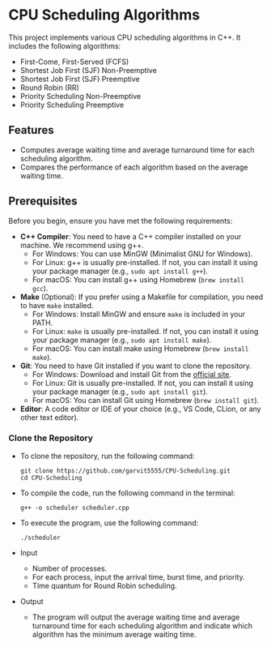# CPU Scheduling Algorithms

This project implements various CPU scheduling algorithms in C++. It includes the following algorithms:
- First-Come, First-Served (FCFS)
- Shortest Job First (SJF) Non-Preemptive
- Shortest Job First (SJF) Preemptive
- Round Robin (RR)
- Priority Scheduling Non-Preemptive
- Priority Scheduling Preemptive

## Features

- Computes average waiting time and average turnaround time for each scheduling algorithm.
- Compares the performance of each algorithm based on the average waiting time.

## Prerequisites

Before you begin, ensure you have met the following requirements:

- **C++ Compiler**: You need to have a C++ compiler installed on your machine. We recommend using g++.
  - For Windows: You can use MinGW (Minimalist GNU for Windows).
  - For Linux: g++ is usually pre-installed. If not, you can install it using your package manager (e.g., `sudo apt install g++`).
  - For macOS: You can install g++ using Homebrew (`brew install gcc`).
- **Make** (Optional): If you prefer using a Makefile for compilation, you need to have `make` installed.
  - For Windows: Install MinGW and ensure `make` is included in your PATH.
  - For Linux: `make` is usually pre-installed. If not, you can install it using your package manager (e.g., `sudo apt install make`).
  - For macOS: You can install make using Homebrew (`brew install make`).
- **Git**: You need to have Git installed if you want to clone the repository.
  - For Windows: Download and install Git from the [official site](https://git-scm.com/download/win).
  - For Linux: Git is usually pre-installed. If not, you can install it using your package manager (e.g., `sudo apt install git`).
  - For macOS: You can install Git using Homebrew (`brew install git`).
- **Editor**: A code editor or IDE of your choice (e.g., VS Code, CLion, or any other text editor).

### Clone the Repository

  - To clone the repository, run the following command:

    ```
    git clone https://github.com/garvit5555/CPU-Scheduling.git
    cd CPU-Scheduling
  - To compile the code, run the following command in the terminal:
    ```
    g++ -o scheduler scheduler.cpp
  - To execute the program, use the following command:
    ```
    ./scheduler
  - Input
    - Number of processes.
    - For each process, input the arrival time, burst time, and priority.
    - Time quantum for Round Robin scheduling.
  - Output
    - The program will output the average waiting time and average turnaround time for each scheduling algorithm and indicate which algorithm 
      has the minimum average waiting time.
